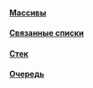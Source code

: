 #### [Массивы](arrays/arrays.md)
#### [Связанные списки](linked-lists/linked-lists.md)
#### [Стек](stack/stack.md)
#### [Очередь](queue/queue.md)
